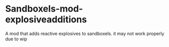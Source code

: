 # Sandboxels-mod-explosiveadditions
A mod that adds reactive explosives to sandboxels. it may not work properly due to wip
